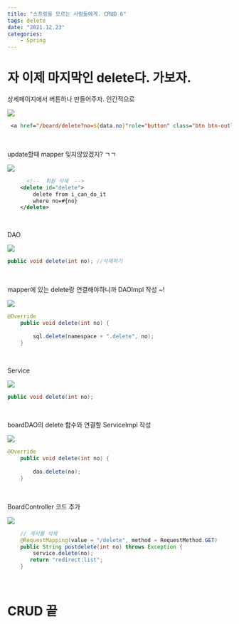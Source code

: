 ```yaml
---
title: "스프링을 모르는 사람들에게. CRUD 6"
tags: delete
date: "2021.12.23"
categories: 
    - Spring
---
```


# 자 이제 마지막인 delete다. 가보자.

상세페이지에서 버튼하나 만들어주자. 인간적으로

![](https://img1.daumcdn.net/thumb/R1280x0/?scode=mtistory2&fname=http%3A%2F%2Fcfile22.uf.tistory.com%2Fimage%2F992CAA475F5F15CB256461)

```jsp
 <a href="/board/delete?no=${data.no}"role="button" class="btn btn-outline-info">삭제</a>
```

<br>

update할때 mapper 잊지않았겠지? ㄱㄱ

![](https://img1.daumcdn.net/thumb/R1280x0/?scode=mtistory2&fname=http%3A%2F%2Fcfile27.uf.tistory.com%2Fimage%2F9931BA475F5F15CC298982)

```xml
      <!--  회원 삭제  -->
    <delete id="delete">
        delete from i_can_do_it
        where no=#{no}
    </delete>
```

<br>

DAO

![](https://img1.daumcdn.net/thumb/R1280x0/?scode=mtistory2&fname=http%3A%2F%2Fcfile4.uf.tistory.com%2Fimage%2F998E4F475F5F15CC28A7EF)

```java
public void delete(int no); //삭제하기
```

<br>

mapper에 있는 delete랑 연결해야하니까 DAOImpl 작성 ~!

![](https://img1.daumcdn.net/thumb/R1280x0/?scode=mtistory2&fname=http%3A%2F%2Fcfile4.uf.tistory.com%2Fimage%2F993188475F5F15CC29153B)

```java
@Override
	public void delete(int no) {
		
		sql.delete(namespace + ".delete", no);
	}
```

<br>

Service

![](https://img1.daumcdn.net/thumb/R1280x0/?scode=mtistory2&fname=http%3A%2F%2Fcfile1.uf.tistory.com%2Fimage%2F992CAC475F5F15CD25042F)

```java
public void delete(int no); 
```

<br>

boardDAO의 delete 함수와 연결할 ServiceImpl 작성

![](https://img1.daumcdn.net/thumb/R1280x0/?scode=mtistory2&fname=http%3A%2F%2Fcfile5.uf.tistory.com%2Fimage%2F996CCD475F5F15CD240137)

```java
@Override
	public void delete(int no) {
		
		dao.delete(no);
	}
```

<br>

BoardController 코드 추가

![](https://img1.daumcdn.net/thumb/R1280x0/?scode=mtistory2&fname=http%3A%2F%2Fcfile6.uf.tistory.com%2Fimage%2F99D705445F5F16A1289C42)

```java
    // 게시물 삭제
    @RequestMapping(value = "/delete", method = RequestMethod.GET)
    public String postdelete(int no) throws Exception {
    	service.delete(no);
       return "redirect:list";
    }
```

<br>

# CRUD 끝